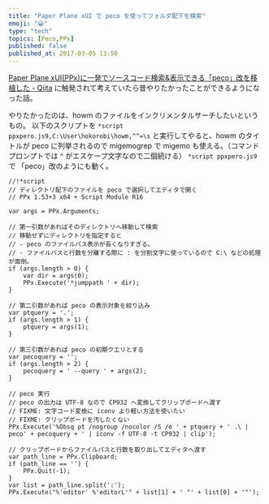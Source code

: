 ```yaml
---
title: "Paper Plane xUI で peco を使ってフォルダ配下を検索"
emoji: "😀"
type: "tech"
topics: [Peco,PPx]
published: false
published_at: 2017-03-05 13:50
---
```


[Paper Plane xUI(PPx)に一発でソースコード検索&amp;表示できる「peco」改を移植した - Qiita](http://qiita.com/wordijp/items/057f71d78384030a1a55) に触発されて考えていたら昔やりたかったことができるようになった話。

やりたかったのは、howm のファイルをインクリメンタルサーチしたいというもの。
以下のスクリプトを `*script ppxpero.js9,C:\User\hokorobi\howm,^^=\s` と実行してやると、howm のタイトルが peco に列挙されるので migemogrep で migemo も使える。（コマンドプロンプトでは ^ がエスケープ文字なので二個続ける）
`*script ppxpero.js9` で 「peco」改のようにも動く。

``` js:ppxpero.js9
//!*script
// ディレクトリ配下のファイルを peco で選択してエディタで開く
// PPx 1.53+3 x64 + Script Module R16

var args = PPx.Arguments;

// 第一引数があればそのディレクトリへ移動して検索
// 移動せずにディレクトリを指定すると
// - peco のファイルパス表示が長くなりすぎる。
// - ファイルパスと行数を分離する際に : を分割文字に使っているので C:\ などの処理が面倒。
if (args.length > 0) {
    var dir = args(0);
    PPx.Execute('*jumppath ' + dir);
}

// 第二引数があれば peco の表示対象を絞り込み
var ptquery = '.';
if (args.length > 1) {
    ptquery = args(1);
}

// 第三引数があれば peco の初期クエリとする
var pecoquery = '';
if (args.length > 2) {
    pecoquery = ' --query ' + args(2);
}

// peco 実行
// peco の出力は UTF-8 なので CP932 へ変換してクリップボードへ渡す
// FIXME: 文字コード変換に iconv より軽い方法を使いたい
// FIXME: クリップボードを汚したくない
PPx.Execute('%Obsq pt /nogroup /nocolor /S /e ' + ptquery + ' .\ | peco' + pecoquery + ' | iconv -f UTF-8 -t CP932 | clip');

// クリップボードからファイルパスと行数を取り出してエディタへ渡す
var path_line = PPx.Clipboard;
if (path_line == '') {
    PPx.Quit(-1);
}
var list = path_line.split(':');
PPx.Execute("%'editor' %'editorL'" + list[1] + ' "' + list[0] + '"');


```

